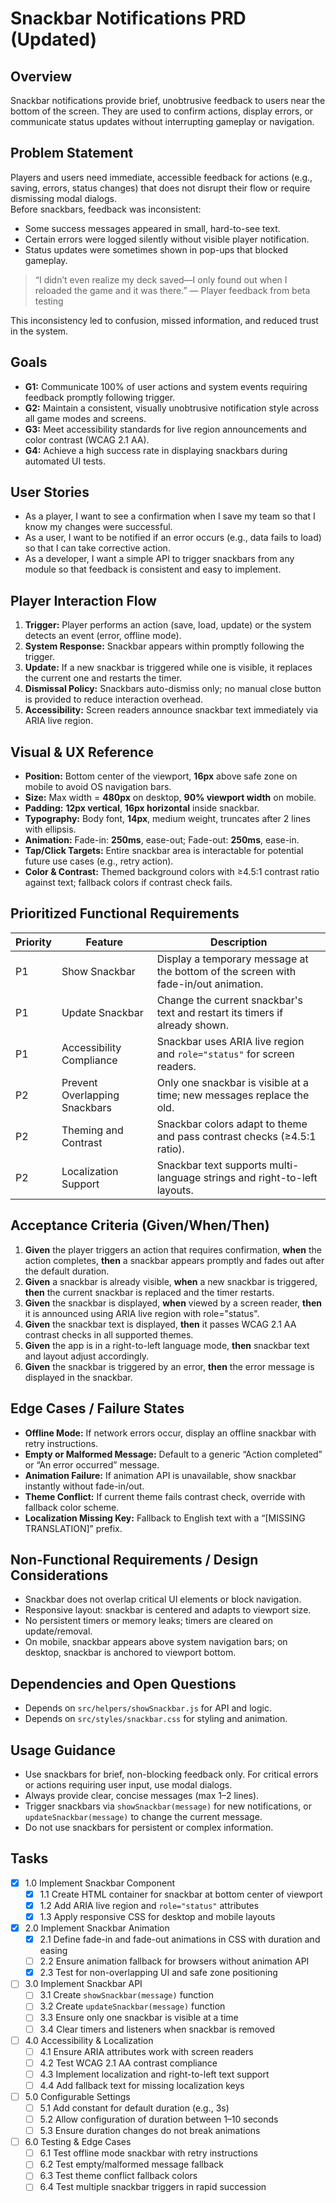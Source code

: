 # Snackbar Notifications PRD (Updated)

## Overview
Snackbar notifications provide brief, unobtrusive feedback to users near the bottom of the screen. They are used to confirm actions, display errors, or communicate status updates without interrupting gameplay or navigation.

## Problem Statement
Players and users need immediate, accessible feedback for actions (e.g., saving, errors, status changes) that does not disrupt their flow or require dismissing modal dialogs.  
Before snackbars, feedback was inconsistent:  
- Some success messages appeared in small, hard-to-see text.  
- Certain errors were logged silently without visible player notification.  
- Status updates were sometimes shown in pop-ups that blocked gameplay.  

> “I didn’t even realize my deck saved—I only found out when I reloaded the game and it was there.” — Player feedback from beta testing

This inconsistency led to confusion, missed information, and reduced trust in the system.

## Goals
- **G1:** Communicate 100% of user actions and system events requiring feedback promptly following trigger.  
- **G2:** Maintain a consistent, visually unobtrusive notification style across all game modes and screens.  
- **G3:** Meet accessibility standards for live region announcements and color contrast (WCAG 2.1 AA).  
- **G4:** Achieve a high success rate in displaying snackbars during automated UI tests.  

## User Stories
- As a player, I want to see a confirmation when I save my team so that I know my changes were successful.
- As a user, I want to be notified if an error occurs (e.g., data fails to load) so that I can take corrective action.
- As a developer, I want a simple API to trigger snackbars from any module so that feedback is consistent and easy to implement.

## Player Interaction Flow
1. **Trigger:** Player performs an action (save, load, update) or the system detects an event (error, offline mode).  
2. **System Response:** Snackbar appears within promptly following the trigger.  
3. **Update:** If a new snackbar is triggered while one is visible, it replaces the current one and restarts the timer.  
4. **Dismissal Policy:** Snackbars auto-dismiss only; no manual close button is provided to reduce interaction overhead.  
5. **Accessibility:** Screen readers announce snackbar text immediately via ARIA live region.  

## Visual & UX Reference
- **Position:** Bottom center of the viewport, **16px** above safe zone on mobile to avoid OS navigation bars.  
- **Size:** Max width = **480px** on desktop, **90% viewport width** on mobile.  
- **Padding:** **12px vertical**, **16px horizontal** inside snackbar.  
- **Typography:** Body font, **14px**, medium weight, truncates after 2 lines with ellipsis.  
- **Animation:** Fade-in: **250ms**, ease-out; Fade-out: **250ms**, ease-in.  
- **Tap/Click Targets:** Entire snackbar area is interactable for potential future use cases (e.g., retry action).  
- **Color & Contrast:** Themed background colors with ≥4.5:1 contrast ratio against text; fallback colors if contrast check fails.  

## Prioritized Functional Requirements
| Priority | Feature                        | Description                                                                 |
|---------|--------------------------------|-----------------------------------------------------------------------------|
| P1      | Show Snackbar                  | Display a temporary message at the bottom of the screen with fade-in/out animation. |
| P1      | Update Snackbar                | Change the current snackbar's text and restart its timers if already shown. |
| P1      | Accessibility Compliance       | Snackbar uses ARIA live region and `role="status"` for screen readers.      |
| P2      | Prevent Overlapping Snackbars  | Only one snackbar is visible at a time; new messages replace the old.       |
| P2      | Theming and Contrast           | Snackbar colors adapt to theme and pass contrast checks (≥4.5:1 ratio).     |
| P2      | Localization Support           | Snackbar text supports multi-language strings and right-to-left layouts.    |

## Acceptance Criteria (Given/When/Then)
1. **Given** the player triggers an action that requires confirmation, **when** the action completes, **then** a snackbar appears promptly and fades out after the default duration.  
2. **Given** a snackbar is already visible, **when** a new snackbar is triggered, **then** the current snackbar is replaced and the timer restarts.  
3. **Given** the snackbar is displayed, **when** viewed by a screen reader, **then** it is announced using ARIA live region with role="status".  
4. **Given** the snackbar text is displayed, **then** it passes WCAG 2.1 AA contrast checks in all supported themes.  
5. **Given** the app is in a right-to-left language mode, **then** snackbar text and layout adjust accordingly.  
6. **Given** the snackbar is triggered by an error, **then** the error message is displayed in the snackbar.  

## Edge Cases / Failure States
- **Offline Mode:** If network errors occur, display an offline snackbar with retry instructions.  
- **Empty or Malformed Message:** Default to a generic “Action completed” or “An error occurred” message.  
- **Animation Failure:** If animation API is unavailable, show snackbar instantly without fade-in/out.  
- **Theme Conflict:** If current theme fails contrast check, override with fallback color scheme.  
- **Localization Missing Key:** Fallback to English text with a “[MISSING TRANSLATION]” prefix.

## Non-Functional Requirements / Design Considerations
- Snackbar does not overlap critical UI elements or block navigation.  
- Responsive layout: snackbar is centered and adapts to viewport size.  
- No persistent timers or memory leaks; timers are cleared on update/removal.  
- On mobile, snackbar appears above system navigation bars; on desktop, snackbar is anchored to viewport bottom.  

## Dependencies and Open Questions
- Depends on `src/helpers/showSnackbar.js` for API and logic.  
- Depends on `src/styles/snackbar.css` for styling and animation.  

## Usage Guidance
- Use snackbars for brief, non-blocking feedback only. For critical errors or actions requiring user input, use modal dialogs.  
- Always provide clear, concise messages (max 1–2 lines).  
- Trigger snackbars via `showSnackbar(message)` for new notifications, or `updateSnackbar(message)` to change the current message.  
- Do not use snackbars for persistent or complex information.  

## Tasks

- [x] 1.0 Implement Snackbar Component
  - [x] 1.1 Create HTML container for snackbar at bottom center of viewport
  - [x] 1.2 Add ARIA live region and `role="status"` attributes
  - [x] 1.3 Apply responsive CSS for desktop and mobile layouts
- [x] 2.0 Implement Snackbar Animation
  - [x] 2.1 Define fade-in and fade-out animations in CSS with duration and easing
  - [ ] 2.2 Ensure animation fallback for browsers without animation API
  - [x] 2.3 Test for non-overlapping UI and safe zone positioning
- [ ] 3.0 Implement Snackbar API
  - [ ] 3.1 Create `showSnackbar(message)` function
  - [ ] 3.2 Create `updateSnackbar(message)` function
  - [ ] 3.3 Ensure only one snackbar is visible at a time
  - [ ] 3.4 Clear timers and listeners when snackbar is removed
- [ ] 4.0 Accessibility & Localization
  - [ ] 4.1 Ensure ARIA attributes work with screen readers
  - [ ] 4.2 Test WCAG 2.1 AA contrast compliance
  - [ ] 4.3 Implement localization and right-to-left text support
  - [ ] 4.4 Add fallback text for missing localization keys
- [ ] 5.0 Configurable Settings
  - [ ] 5.1 Add constant for default duration (e.g., 3s)
  - [ ] 5.2 Allow configuration of duration between 1–10 seconds
  - [ ] 5.3 Ensure duration changes do not break animations
- [ ] 6.0 Testing & Edge Cases
  - [ ] 6.1 Test offline mode snackbar with retry instructions
  - [ ] 6.2 Test empty/malformed message fallback
  - [ ] 6.3 Test theme conflict fallback colors
  - [ ] 6.4 Test multiple snackbar triggers in rapid succession